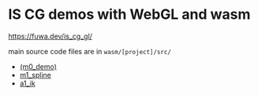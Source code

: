 # IS CG demos with WebGL and wasm

https://fuwa.dev/is_cg_gl/

main source code files are in `wasm/[project]/src/`

- [(m0_demo)](wasm/m0_demo/src)
- [m1_spline](wasm/m1_spline/src)
- [a1_ik](wasm/a1_ik/src)
